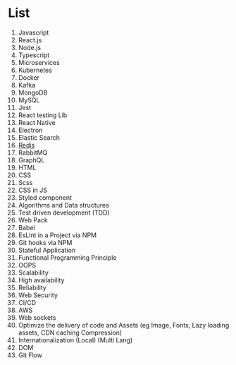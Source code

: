 # List

1. Javascript
2. React.js
3. Node.js
4. Typescript
5. Microservices
6. Kubernetes
7. Docker
8. Kafka
9. MongoDB
10. MySQL
11. Jest
12. React testing Lib
13. React Native
14. Electron
15. Elastic Search
16. [Redis](https://github.com/vnoit-learning/redis)
17. RabbitMQ
18. GraphQL
19. HTML
20. CSS
21. Scss
22. CSS in JS
23. Styled component
24. Algorithms and Data structures
25. Test driven development (TDD)
26. Web Pack
27. Babel
28. EsLint in a Project via NPM
29. Git hooks via NPM
30. Stateful Application
31. Functional Programming Principle
32. OOPS
33. Scalability
34. High availability
35. Reliability
36. Web Security
37. CI/CD
38. AWS
39. Web sockets
40. Optimize the delivery of code and Assets (eg Image, Fonts, Lazy loading assets, CDN caching Compression)
41. Internationalization (Local) (Multi Lang)
42. DOM
43. Git Flow
